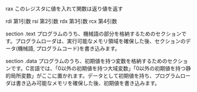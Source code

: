 rax
このレジスタに値を入れて関数は返り値を返す

rdi
第1引数
rsi
第2引数
rdx
第3引数
rcx
第4引数



section .text
プログラムのうち、機械語の部分を格納するためのセクションです。プログラムローダは、実行可能なメモリ領域を確保した後、セクションのデータ(機械語, プログラムコード)を書き込みます。

section .data
プログラムのうち、初期値を持つ変数を格納するためのセクションです。C言語では、「0以外の初期値を持つ大域変数」「0以外の初期値を持つ静的局所変数」がここに置かれます。データとして初期値を持ち、プログラムローダは書き込み可能なメモリを確保した後、初期値を書き込みます。